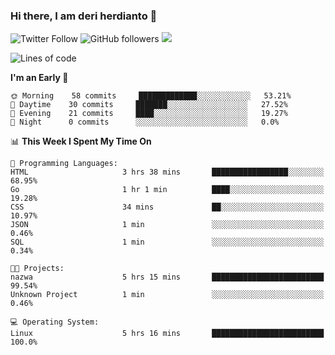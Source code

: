 ### Hi there, I am deri herdianto 👋
![Twitter Follow](https://img.shields.io/twitter/follow/deikatsuo?label=Follow)
![GitHub followers](https://img.shields.io/github/followers/deikatsuo?label=Follow&style=social)
![](https://visitor-badge.glitch.me/badge?page_id=deikatsuo.deikatsuo)

<!--
**deikatsuo/deikatsuo** is a ✨ _special_ ✨ repository because its `README.md` (this file) appears on your GitHub profile.

Here are some ideas to get you started:

- 🔭 I’m currently working on ...
- 🌱 I’m currently learning ...
- 👯 I’m looking to collaborate on ...
- 🤔 I’m looking for help with ...
- 💬 Ask me about ...
- 📫 How to reach me: ...
- 😄 Pronouns: ...
- ⚡ Fun fact: ...
-->

<!--START_SECTION:waka-->
![Lines of code](https://img.shields.io/badge/From%20Hello%20World%20I%27ve%20Written-12779%20lines%20of%20code-blue)

**I'm an Early 🐤** 

```text
🌞 Morning    58 commits     █████████████░░░░░░░░░░░░   53.21% 
🌆 Daytime    30 commits     ███████░░░░░░░░░░░░░░░░░░   27.52% 
🌃 Evening    21 commits     ████░░░░░░░░░░░░░░░░░░░░░   19.27% 
🌙 Night      0 commits      ░░░░░░░░░░░░░░░░░░░░░░░░░   0.0%

```


📊 **This Week I Spent My Time On** 

```text
💬 Programming Languages: 
HTML                     3 hrs 38 mins       █████████████████░░░░░░░░   68.95% 
Go                       1 hr 1 min          ████░░░░░░░░░░░░░░░░░░░░░   19.28% 
CSS                      34 mins             ██░░░░░░░░░░░░░░░░░░░░░░░   10.97% 
JSON                     1 min               ░░░░░░░░░░░░░░░░░░░░░░░░░   0.46% 
SQL                      1 min               ░░░░░░░░░░░░░░░░░░░░░░░░░   0.34%

🐱‍💻 Projects: 
nazwa                    5 hrs 15 mins       █████████████████████████   99.54% 
Unknown Project          1 min               ░░░░░░░░░░░░░░░░░░░░░░░░░   0.46%

💻 Operating System: 
Linux                    5 hrs 16 mins       █████████████████████████   100.0%

```


<!--END_SECTION:waka-->
